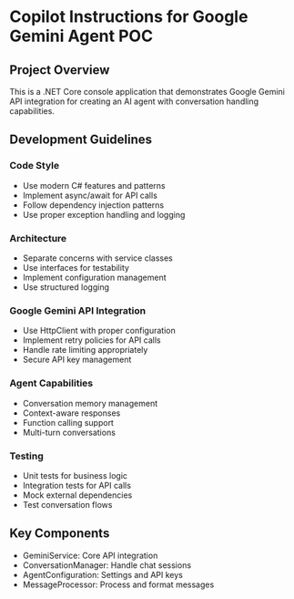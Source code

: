 # Copilot Instructions for Google Gemini Agent POC

<!-- Use this file to provide workspace-specific custom instructions to Copilot. For more details, visit https://code.visualstudio.com/docs/copilot/copilot-customization#_use-a-githubcopilotinstructionsmd-file -->

## Project Overview
This is a .NET Core console application that demonstrates Google Gemini API integration for creating an AI agent with conversation handling capabilities.

## Development Guidelines

### Code Style
- Use modern C# features and patterns
- Implement async/await for API calls
- Follow dependency injection patterns
- Use proper exception handling and logging

### Architecture
- Separate concerns with service classes
- Use interfaces for testability
- Implement configuration management
- Use structured logging

### Google Gemini API Integration
- Use HttpClient with proper configuration
- Implement retry policies for API calls
- Handle rate limiting appropriately
- Secure API key management

### Agent Capabilities
- Conversation memory management
- Context-aware responses
- Function calling support
- Multi-turn conversations

### Testing
- Unit tests for business logic
- Integration tests for API calls
- Mock external dependencies
- Test conversation flows

## Key Components
- GeminiService: Core API integration
- ConversationManager: Handle chat sessions
- AgentConfiguration: Settings and API keys
- MessageProcessor: Process and format messages
